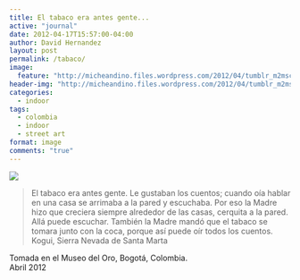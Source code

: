 ```yaml
---
title: El tabaco era antes gente...
active: "journal"
date: 2012-04-17T15:57:00-04:00
author: David Hernandez
layout: post
permalink: /tabaco/
image:
  feature: "http://micheandino.files.wordpress.com/2012/04/tumblr_m2msc6mpfl1qzqummo1_1280.jpg"
header-img: "http://micheandino.files.wordpress.com/2012/04/tumblr_m2msc6mpfl1qzqummo1_1280.jpg"
categories:
  - indoor
tags:
  - colombia
  - indoor
  - street art
format: image
comments: "true"
---
```

<a href="http://micheandino.files.wordpress.com/2012/04/tumblr_m2msc6mpfl1qzqummo1_1280.jpg" class="popup"  title="El tabaco era antes gente" data-caption="© 2012 by David Hernández"><img src="http://micheandino.files.wordpress.com/2012/04/tumblr_m2msc6mpfl1qzqummo1_1280.jpg"></a>

<blockquote>El tabaco era antes gente. Le gustaban los cuentos; cuando oía hablar en una casa se arrimaba a la pared y escuchaba. Por eso la Madre hizo que creciera siempre alrededor de las casas, cerquita a la pared. Allá puede escuchar. También la Madre mandó que el tabaco se tomara junto con la coca, porque así puede oír todos los cuentos.<br /> 
Kogui, Sierra Nevada de Santa Marta</blockquote>

Tomada en el Museo del Oro, Bogotá, Colombia.<br /> 
Abril 2012
